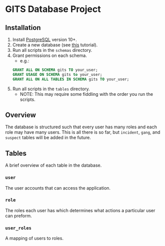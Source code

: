 # GITS Database Project

## Installation

1. Install [PostgreSQL](https://www.postgresql.org/) version 10+.
2. Create a new database (see [this](https://medium.com/coding-blocks/creating-user-database-and-adding-access-on-postgresql-8bfcd2f4a91e) tutorial).
3. Run all scripts in the `schemas` directory.
4. Grant permissions on each schema.
    - e.g.: 
    ```SQL
    GRANT ALL ON SCHEMA gits TO your_user;
    GRANT USAGE ON SCHEMA gits to your_user;
    GRANT ALL ON ALL TABLES IN SCHEMA gits TO your_user;
    ``` 
5. Run all scripts in the `tables` directory.
    - NOTE: This may require some fiddling with the order you run the scripts. 

## Overview

The database is structured such that every user has many roles and each role 
may have many users. This is all there is so far, but `incident`, `gang`, and
`suspect` tables will be added in the future.

## Tables

A brief overview of each table in the database.

### `user`

The user accounts that can access the application.

### `role`

The roles each user has which determines what actions a particular user can
preform.

### `user_roles`

A mapping of users to roles.